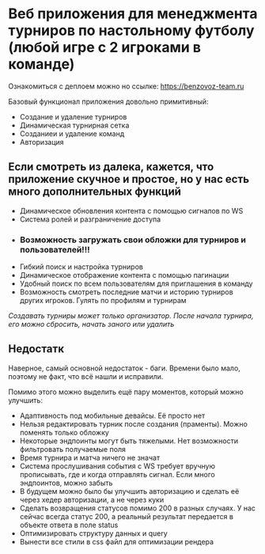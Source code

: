 <h1>Веб приложения для менеджмента турниров по настольному футболу (любой игре с 2 игроками в команде)</h1>

Ознакомиться с деплоем можно но ссылке: https://benzovoz-team.ru

Базовый функционал приложения довольно примитивный:
<ul>
  <li>Создание и удаление турниров</li>
  <li>Динамическая турнирная сетка</li>
  <li>Созданиеи и удаление команд</li>
  <li>Авторизация</li>
</ul>

<h2>Если смотреть из далека, кажется, что приложение скучное и простое, но у нас есть много дополнительных функций</h2>
<ul>
  <li>Динамическое обновления контента с помощью сигналов по WS</li>
  <li>Система ролей и разграничение доступа</li>
  <li><h3>Возможность загружать свои обложки для турниров и пользователей!!!</h3></li>
  <li>Гибкий поиск и настройка турниров</li>
  <li>Динамическое отображение контента с помощью пагинации</li>
  <li>Удобный поиск по всем пользователям для приглашения в команду</li>
  <li>Возможность смотреть последние матчи и историю турниров других игроков. Гулять по профилям и турнирам</li>
</ul>

<i>
  Создавать турниры может только организатор.
  После начала турнира, его можно сбросить, начать заного или удалить
</i>

<h2>Недостатк</h2>
Наверное, самый основной недостаток - баги. Времени было мало, поэтому не факт, что всё нашли и исправили.

Помимо этого можно выделить ещё пару моментов, который можно улучшить:
<ul>
  <li>Адаптивность под мобильные девайсы. Её просто нет</li>
  <li>Нельзя редактировать турник после создания (праменты). Можно поменять только обложку</li>
  <li>Некоторые эндпоинты могут быть тяжелыми. Нет возможности фильтровать получаемые поля</li>
  <li>Время турнира и матча ничего не значат</li>
  <li>Система прослушивания события с WS требует вручную прописывать, где и когда отправлять сигнал. Если много эндпоинтов, можно забыть</li>
  <li>В будущем можно было бы улучшить авторизацию и сделать её через хедер авторизации, а не через куки</li>
  <li>Сделать возвращения статусов помимо 200 в разных случаях. У нас сейчас всегда статус 200, а реальный результат передается в объекте ответа в поле status</li>
  <li>Оптимизировать структуру данных и query</li>
  <li>Вынести все стили в css файл для оптимизации рендера</li>
</ul>
